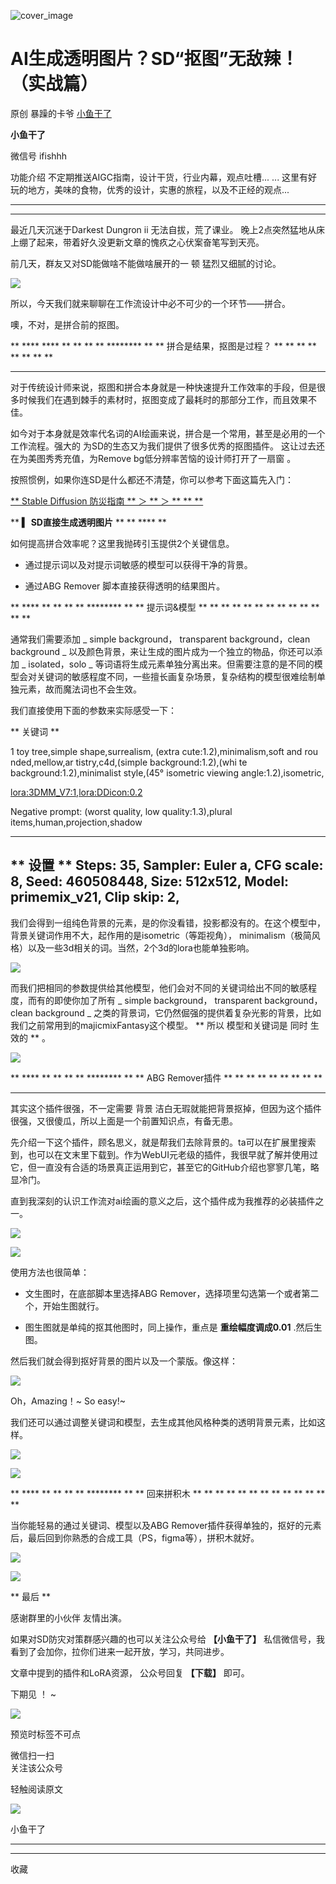 ![cover_image](https://mmbiz.qpic.cn/sz_mmbiz_jpg/fY8ibThH1At4H4icNTKuBBRobO3PqqCBp8079Wkjox9t5yKBibuewndKWWfuuIBUlY1MgPFg5XbbGnDw5hHxZnnDQ/0?wx_fmt=jpeg)

#  AI生成透明图片？SD“抠图”无敌辣！（实战篇）

原创  暴躁的卡爷  [ 小鱼干了 ](javascript:void\(0\);)

**小鱼干了**

微信号  ifishhh

功能介绍  不定期推送AIGC指南，设计干货，行业内幕，观点吐槽... ... 这里有好玩的地方，美味的食物，优秀的设计，实惠的旅程，以及不正经的观点...

__ __

__ _ _

最近几天沉迷于Darkest Dungron ii 无法自拔，荒了课业。  晚上2点突然猛地从床上绷了起来，带着好久没更新文章的愧疚之心伏案奋笔写到天亮。

前几天，群友又对SD能做啥不能做啥展开的一  顿  猛烈又细腻的讨论。

![](https://mmbiz.qpic.cn/sz_mmbiz_png/fY8ibThH1At7b72JvlpL2nJgVj70G3ynNzy8Nia6gRH1VEicQCyQCPFkAvXpice0pezaddJqsyGUxZbcT9QJ3TfmNQ/640?wx_fmt=png)

所以，今天我们就来聊聊在工作流设计中必不可少的一个环节——拼合。

噢，不对，是拼合前的抠图。

** **** **** ** ** ** ** ******** ** ** 拼合是结果，抠图是过程？  ** ** ** ** ** ** ** **
** ** ** ** ** ** ** ** **

对于传统设计师来说，抠图和拼合本身就是一种快速提升工作效率的手段，但是很多时候我们在遇到棘手的素材时，抠图变成了最耗时的那部分工作，而且效果不佳。

如今对于本身就是效率代名词的AI绘画来说，拼合是一个常用，甚至是必用的一个工作流程。强大的  为SD的生态又为我们提供了很多优秀的抠图插件。
这让过去还在为美图秀秀充值，为Remove bg低分辨率苦恼的设计师打开了一扇窗  。

按照惯例，如果你连SD是什么都还不清楚，你可以参考下面这篇先入门：  

[
](http://mp.weixin.qq.com/s?__biz=MzIxNDU3MzkxOA==&mid=2247484593&idx=1&sn=28186490d02d1f6376e10d549c8f480d&chksm=97a43280a0d3bb968a1988fb3ad41c30b3698dd9d9316a3b38bc32d41838f1988f4400de24ee&scene=21#wechat_redirect)
[ ** Stable Diffusion 防災指南 ** ＞  ** ＞  ** ** **
](http://mp.weixin.qq.com/s?__biz=MzIxNDU3MzkxOA==&mid=2247484593&idx=1&sn=28186490d02d1f6376e10d549c8f480d&chksm=97a43280a0d3bb968a1988fb3ad41c30b3698dd9d9316a3b38bc32d41838f1988f4400de24ee&scene=21#wechat_redirect)  

  

** **▍** **SD直接生成透明图片** ** ** **** **

如何提高拼合效率呢？这里我抛砖引玉提供2个关键信息。

  * 通过提示词以及对提示词敏感的模型可以获得干净的背景。 

  * 通过ABG Remover 脚本直接获得透明的结果图片。   

** **** ** ** ** ** ******** ** ** 提示词&模型  ** ** ** ** ** ** ** ** ** ** ** **
**

通常我们需要添加  _ simple background，  transparent background，clean background  _
以及颜色背景，来让生成的图片成为一个独立的物品，你还可以添加  _ isolated，solo  _
等词语将生成元素单独分离出来。但需要注意的是不同的模型会对关键词的敏感程度不同，一些擅长画复杂场景，复杂结构的模型很难绘制单独元素，故而魔法词也不会生效。

我们直接使用下面的参数来实际感受一下：

** 关键词  **

1 toy tree,simple shape,surrealism,  (extra cute:1.2),minimalism,soft and rou
nded,mellow,ar  tistry,c4d,(simple background:1.2),(whi  te
background:1.2),minimalist style,(45° isometric viewing angle:1.2),isometric,

<lora:3DMM_V7:1>,<lora:DDicon:0.2>

Negative prompt: (worst quality, low quality:1.3),plural
items,human,projection,shadow  
  
---  
** 设置  ** Steps: 35, Sampler: Euler a, CFG scale: 8, Seed: 460508448, Size:
512x512, Model: primemix_v21, Clip skip: 2,  
---  
我们会得到一组纯色背景的元素，是的你没看错，投影都没有的。在这个模型中，背景关键词作用不大，起作用的是isometric（等距视角），
minimalism（极简风格）以及一些3d相关的词。当然，2个3d的lora也能单独影响。  

![](https://mmbiz.qpic.cn/sz_mmbiz_png/fY8ibThH1At7b72JvlpL2nJgVj70G3ynNib95Ee9gmGibVWvJLTmPMNCFcRJWBcICWDGDnl9Bh5lAYdAnjw52eB3w/640?wx_fmt=png)

而我们把相同的参数提供给其他模型，他们会对不同的关键词给出不同的敏感程度，而有的即使你加了所有 _ simple background，
transparent background，clean background  _
之类的背景词，它仍然倔强的提供着复杂光影的背景，比如我们之前常用到的majicmixFantasy这个模型。 ** 所以  模型和关键词是  同时  生效的
** 。

![](https://mmbiz.qpic.cn/sz_mmbiz_png/fY8ibThH1At7b72JvlpL2nJgVj70G3ynNwZ6MbohXKCxxhact0Z4bIicsvQ213iasqxqeppb8CJIQZQr9Gfhm30Uw/640?wx_fmt=png)

** **** ** ** ** ** ******** ** ** ABG Remover插件  ** ** ** ** ** ** ** ** **
** ** ** **

其实这个插件很强，不一定需要  背景  洁白无瑕就能把背景抠掉，但因为这个插件很强，又很傻瓜，所以上面是一个前置知识点，有备无患。

先介绍一下这个插件，顾名思义，就是帮我们去除背景的。ta可以在扩展里搜索到，也可以在文末里下载到。作为WebUI元老级的插件，我很早就了解并使用过它，但一直没有合适的场景真正运用到它，甚至它的GitHub介绍也寥寥几笔，略显冷门。

直到我深刻的认识工作流对ai绘画的意义之后，这个插件成为我推荐的必装插件之一。

![](https://mmbiz.qpic.cn/sz_mmbiz_png/fY8ibThH1At4H4icNTKuBBRobO3PqqCBp8qYMzwjhK745bltok7FONZudVvK8CFcVvW1FXR7AKbFDr5XxT7oaBCQ/640?wx_fmt=png)

![](https://mmbiz.qpic.cn/sz_mmbiz_png/fY8ibThH1At7b72JvlpL2nJgVj70G3ynN8EXzDjiafBrZFVo48c42350icVvyqINib10BcdbHibMwVHak6Ir2cpQN6g/640?wx_fmt=png)

使用方法也很简单：

  * 文生图时，在底部脚本里选择ABG Remover，选择项里勾选第一个或者第二个，开始生图就行。   

  * 图生图就是单纯的抠其他图时，同上操作，重点是 **重绘幅度调成0.01** .然后生图。 

然后我们就会得到抠好背景的图片以及一个蒙版。像这样：

![](https://mmbiz.qpic.cn/sz_mmbiz_png/fY8ibThH1At7b72JvlpL2nJgVj70G3ynNiaKQsrzgQHZdzHHQTI9QIUDTgFt0lictGC1Use1ibu4icibtibzTAoF0yAlw/640?wx_fmt=png)

Oh，Amazing！~ So easy!~

我们还可以通过调整关键词和模型，去生成其他风格种类的透明背景元素，比如这样。

![](https://mmbiz.qpic.cn/sz_mmbiz_png/fY8ibThH1At7b72JvlpL2nJgVj70G3ynNcB6I0yOibyuPn6FSS1ywtc0Y8wZTet7rohjjmoVic4u50pmqlsLGoBTA/640?wx_fmt=png)

![](https://mmbiz.qpic.cn/sz_mmbiz_png/fY8ibThH1At7b72JvlpL2nJgVj70G3ynNzSmkJ55PibjasYxiaIoTppC8zAGsVpF9j8As6SDaY4ibPwvIZLiaTutPww/640?wx_fmt=png)

** **** ** ** ** ** ******** ** ** 回来拼积木  ** ** ** ** ** ** ** ** ** ** ** **
**

当你能轻易的通过关键词、模型以及ABG Remover插件获得单独的，抠好的元素后，最后回到你熟悉的合成工具（PS，figma等），拼积木就好。  

![](https://mmbiz.qpic.cn/sz_mmbiz_png/fY8ibThH1At7b72JvlpL2nJgVj70G3ynNbXLlMeqIiblCvBDN01M7Nu9KibHIwDoiaW1px7hoR18vFPVbaTlF9BZbQ/640?wx_fmt=png)

![](https://mmbiz.qpic.cn/sz_mmbiz_png/fY8ibThH1At4H4icNTKuBBRobO3PqqCBp8hNYBBXfNspoSCu1Oc1y899TEclIcdOzE1x4z8icIsOLWPYdfy6ZlGrQ/640?wx_fmt=png)

  

** 最后  **

感谢群里的小伙伴  友情出演。  

如果对SD防灾对策群感兴趣的也可以关注公众号给 **【小鱼干了】** 私信微信号，我看到了会加你，拉你们进来一起开放，学习，共同进步。

文章中提到的插件和LoRA资源，  公众号回复 **【下载】** 即可。

下期见  ！  ~

  

![](https://mmbiz.qpic.cn/sz_mmbiz_png/fY8ibThH1At5wtvRxKRkN4GWicE93NRia42mINp8NB5HRDKfsnj48CgOiaReyfq5NjYNzTyq80PiczoianApmUnpTsNA/640?wx_fmt=png&wxfrom=5&wx_lazy=1&wx_co=1)

预览时标签不可点

微信扫一扫  
关注该公众号



轻触阅读原文

![](http://mmbiz.qpic.cn/sz_mmbiz_png/fY8ibThH1At6iciciaKY5WZ4ib8CVibVnVHRJwGj6ksg7fk0tzTMuLPsvptv6zswtKfCLNFwYr9aIBGkjiaYGBWtibwnOQ/0?wx_fmt=png)

小鱼干了







****



****



  收藏

